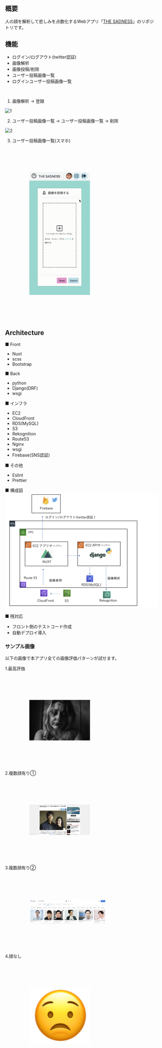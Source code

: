 ## 概要
人の顔を解析して悲しみを点数化するWebアプリ「[THE SADNESS](sadness.ml)」のリポジトリです。

## 機能
- ログイン/ログアウト(twitter認証)
- 画像解析
- 画像投稿/削除
- ユーザー投稿画像一覧
- ログインユーザー投稿画像一覧

<br>

1. 画像解析 -> 登録

![1](https://github.com/masato-bkn/sadness_app/blob/img/%E7%94%BB%E5%83%8F%E8%A7%A3%E6%9E%90.gif)

2. ユーザー投稿画像一覧 -> ユーザー投稿画像一覧 -> 削除

![2](https://github.com/masato-bkn/sadness_app/blob/img/%E5%89%8A%E9%99%A4_%E4%B8%80%E8%A6%A7.gif)

3. ユーザー投稿画像一覧(スマホ)

<img src="https://github.com/masato-bkn/sadness_app/blob/img/%E4%B8%80%E8%A6%A7(%E3%82%B9%E3%83%9E%E3%83%9B).gif" width="200px" style="margin: 80px;">




## Architecture
■ Front
- Nuxt
- scss
- Bootstrap
 
■ Back
- python
- Django(DRF)
- wsgi

■ インフラ
- EC2
- CloudFront
- RDS(MySQL)
- S3
- Rekognition
- Route53
- Nginx
- wsgi
- Firebase(SNS認証)

■ その他
- Eslint
- Prettier

■ 構成図
![Architecture](https://github.com/masato-bkn/sadness_app/blob/img/architecture.png)

■ 残対応
- フロント側のテストコード作成
- 自動デプロイ導入

### サンプル画像
以下の画像で本アプリ全ての画像評価パターンが試せます。

1.最高評価

<img src="https://github.com/masato-bkn/sadness_app/blob/img/greatSadness.png" width="200px" style="display: inline; margin: 80px;">

2.複数顔有り①

<img src="https://github.com/masato-bkn/sadness_app/blob/img/manyFaces1.png" width="200px" style="margin: 80px;">

3.複数顔有り②

<img src="https://github.com/masato-bkn/sadness_app/blob/img/manyFaces2.png" width="250px" style="margin: 80px;">

4.顔なし

<img src="https://github.com/masato-bkn/sadness_app/blob/img/noFace.png" width="200px" style="margin: 80px;">



